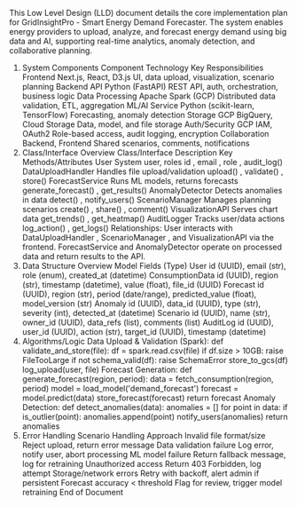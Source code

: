 This Low Level Design (LLD) document details the core implementation plan for GridInsightPro -
Smart Energy Demand Forecaster. The system enables energy providers to upload, analyze, and
forecast energy demand using big data and AI, supporting real-time analytics, anomaly detection, and
collaborative planning.
1. System Components
Component Technology Key Responsibilities
Frontend Next.js, React, D3.js UI, data upload, visualization, scenario planning
Backend API Python (FastAPI) REST API, auth, orchestration, business logic
Data Processing Apache Spark (GCP) Distributed data validation, ETL, aggregation
ML/AI Service Python (scikit-learn, TensorFlow) Forecasting, anomaly detection
Storage GCP BigQuery, Cloud Storage Data, model, and file storage
Auth/Security GCP IAM, OAuth2 Role-based access, audit logging, encryption
Collaboration Backend, Frontend Shared scenarios, comments, notifications
2. Class/Interface Overview
Class/Interface Description Key Methods/Attributes
User System user, roles id , email , role , audit_log()
DataUploadHandler Handles file upload/validation upload() , validate() , store()
ForecastService
Runs ML models, returns
forecasts
generate_forecast() ,
get_results()
AnomalyDetector Detects anomalies in data detect() , notify_users()
ScenarioManager Manages planning scenarios create() , share() , comment()
VisualizationAPI Serves chart data get_trends() , get_heatmap()
AuditLogger Tracks user/data actions log_action() , get_logs()
Relationships:
User interacts with DataUploadHandler , ScenarioManager , and VisualizationAPI via
the frontend.
ForecastService and AnomalyDetector operate on processed data and return results to the
API.
3. Data Structure Overview
Model Fields (Type)
User id (UUID), email (str), role (enum), created_at (datetime)
ConsumptionData id (UUID), region (str), timestamp (datetime), value (float), file_id (UUID)
Forecast id (UUID), region (str), period (date/range), predicted_value (float), model_version (str)
Anomaly id (UUID), data_id (UUID), type (str), severity (int), detected_at (datetime)
Scenario id (UUID), name (str), owner_id (UUID), data_refs (list), comments (list)
AuditLog id (UUID), user_id (UUID), action (str), target_id (UUID), timestamp (datetime)
4. Algorithms/Logic
Data Upload & Validation (Spark):
def validate_and_store(file):
 df = spark.read.csv(file)
 if df.size > 10GB: raise FileTooLarge
 if not schema_valid(df): raise SchemaError
 store_to_gcs(df)
 log_upload(user, file)
Forecast Generation:
def generate_forecast(region, period):
 data = fetch_consumption(region, period)
 model = load_model('demand_forecast')
 forecast = model.predict(data)
 store_forecast(forecast)
 return forecast
Anomaly Detection:
def detect_anomalies(data):
 anomalies = []
 for point in data:
 if is_outlier(point): anomalies.append(point)
 notify_users(anomalies)
 return anomalies
5. Error Handling
Scenario Handling Approach
Invalid file format/size Reject upload, return error message
Data validation failure Log error, notify user, abort processing
ML model failure Return fallback message, log for retraining
Unauthorized access Return 403 Forbidden, log attempt
Storage/network errors Retry with backoff, alert admin if persistent
Forecast accuracy < threshold Flag for review, trigger model retraining
End of Document
